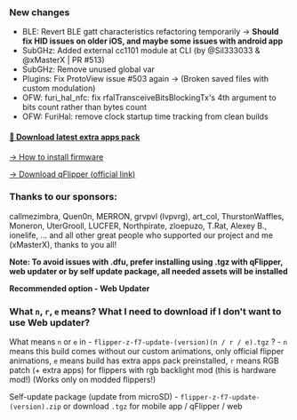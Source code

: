 ### New changes
* BLE: Revert BLE gatt characteristics refactoring temporarily -> **Should fix HID issues on older iOS, and maybe some issues with android app**
* SubGHz: Added external cc1101 module at CLI (by @Sil333033 & @xMasterX | PR #513)
* SubGHz: Remove unused global var
* Plugins: Fix ProtoView issue #503 again -> (Broken saved files with custom modulation)
* OFW: furi_hal_nfc: fix rfalTransceiveBitsBlockingTx's 4th argument to bits count rather than bytes count
* OFW: FuriHal: remove clock startup time tracking from clean builds

#### [🎲 Download latest extra apps pack](https://github.com/xMasterX/all-the-plugins/archive/refs/heads/main.zip)

[-> How to install firmware](https://github.com/DarkFlippers/unleashed-firmware/blob/dev/documentation/HowToInstall.md)

[-> Download qFlipper (official link)](https://flipperzero.one/update)

### Thanks to our sponsors:
callmezimbra, Quen0n, MERRON, grvpvl (lvpvrg), art_col, ThurstonWaffles, Moneron, UterGrooll, LUCFER, Northpirate, zloepuzo, T.Rat, Alexey B., ionelife, ...
and all other great people who supported our project and me (xMasterX), thanks to you all!

**Note: To avoid issues with .dfu, prefer installing using .tgz with qFlipper, web updater or by self update package, all needed assets will be installed**

**Recommended option - Web Updater**

### What `n`, `r`, `e` means? What I need to download if I don't want to use Web updater?
What means `n` or `e` in - `flipper-z-f7-update-(version)(n / r / e).tgz` ? - `n` means this build comes without our custom animations, only official flipper animations, 
`e` means build has extra apps pack preinstalled,
`r` means RGB patch (+ extra apps) for flippers with rgb backlight mod (this is hardware mod!) (Works only on modded flippers!)

Self-update package (update from microSD) - `flipper-z-f7-update-(version).zip` or download `.tgz` for mobile app / qFlipper / web


